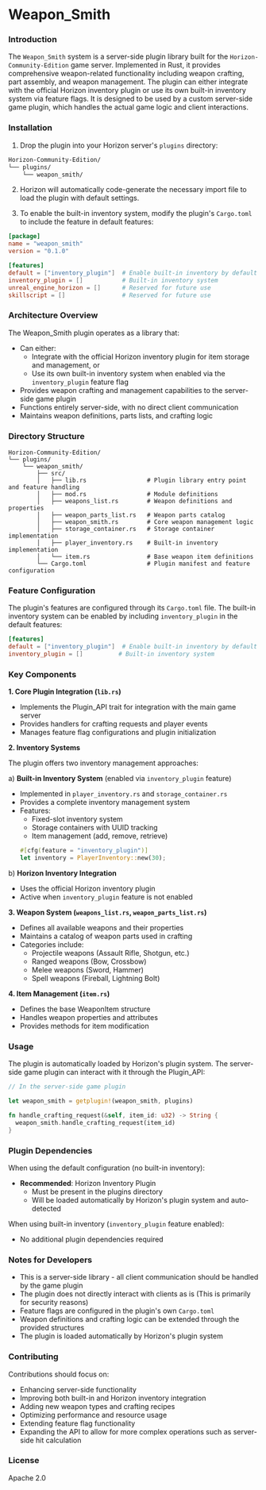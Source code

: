# Weapon_Smith

### Introduction

The `Weapon_Smith` system is a server-side plugin library built for the `Horizon-Community-Edition` game server. Implemented in Rust, it provides comprehensive weapon-related functionality including weapon crafting, part assembly, and weapon management. The plugin can either integrate with the official Horizon inventory plugin or use its own built-in inventory system via feature flags. It is designed to be used by a custom server-side game plugin, which handles the actual game logic and client interactions.

### Installation

1. Drop the plugin into your Horizon server's `plugins` directory:
```bash
Horizon-Community-Edition/
└── plugins/
    └── weapon_smith/
```

2. Horizon will automatically code-generate the necessary import file to load the plugin with default settings.

3. To enable the built-in inventory system, modify the plugin's `Cargo.toml` to include the feature in default features:

```toml
[package]
name = "weapon_smith"
version = "0.1.0"

[features]
default = ["inventory_plugin"]  # Enable built-in inventory by default
inventory_plugin = []           # Built-in inventory system
unreal_engine_horizon = []      # Reserved for future use
skillscript = []                # Reserved for future use
```

### Architecture Overview

The Weapon_Smith plugin operates as a library that:
- Can either:
  - Integrate with the official Horizon inventory plugin for item storage and management, or
  - Use its own built-in inventory system when enabled via the `inventory_plugin` feature flag
- Provides weapon crafting and management capabilities to the server-side game plugin
- Functions entirely server-side, with no direct client communication
- Maintains weapon definitions, parts lists, and crafting logic

### Directory Structure

```
Horizon-Community-Edition/
└── plugins/
    └── weapon_smith/
        ├── src/
        │   ├── lib.rs                 # Plugin library entry point and feature handling
        │   ├── mod.rs                 # Module definitions
        │   ├── weapons_list.rs        # Weapon definitions and properties
        │   ├── weapon_parts_list.rs   # Weapon parts catalog
        │   ├── weapon_smith.rs        # Core weapon management logic
        │   ├── storage_container.rs   # Storage container implementation
        │   ├── player_inventory.rs    # Built-in inventory implementation
        │   └── item.rs                # Base weapon item definitions
        └── Cargo.toml                 # Plugin manifest and feature configuration
```

### Feature Configuration

The plugin's features are configured through its `Cargo.toml` file. The built-in inventory system can be enabled by including `inventory_plugin` in the default features:

```toml
[features]
default = ["inventory_plugin"]  # Enable built-in inventory by default
inventory_plugin = []          # Built-in inventory system
```

### Key Components

**1. Core Plugin Integration (`lib.rs`)**
- Implements the Plugin_API trait for integration with the main game server
- Provides handlers for crafting requests and player events
- Manages feature flag configurations and plugin initialization

**2. Inventory Systems**

The plugin offers two inventory management approaches:

a) **Built-in Inventory System** (enabled via `inventory_plugin` feature)
- Implemented in `player_inventory.rs` and `storage_container.rs`
- Provides a complete inventory management system
- Features:
  - Fixed-slot inventory system
  - Storage containers with UUID tracking
  - Item management (add, remove, retrieve)
  ```rust
  #[cfg(feature = "inventory_plugin")]
  let inventory = PlayerInventory::new(30);
  ```

b) **Horizon Inventory Integration**
- Uses the official Horizon inventory plugin
- Active when `inventory_plugin` feature is not enabled

**3. Weapon System (`weapons_list.rs`, `weapon_parts_list.rs`)**
- Defines all available weapons and their properties
- Maintains a catalog of weapon parts used in crafting
- Categories include:
  - Projectile weapons (Assault Rifle, Shotgun, etc.)
  - Ranged weapons (Bow, Crossbow)
  - Melee weapons (Sword, Hammer)
  - Spell weapons (Fireball, Lightning Bolt)

**4. Item Management (`item.rs`)**
- Defines the base WeaponItem structure
- Handles weapon properties and attributes
- Provides methods for item modification

### Usage

The plugin is automatically loaded by Horizon's plugin system. The server-side game plugin can interact with it through the Plugin_API:

```rust
// In the server-side game plugin

let weapon_smith = getplugin!(weapon_smith, plugins)

fn handle_crafting_request(&self, item_id: u32) -> String {
  weapon_smith.handle_crafting_request(item_id)
}
```

### Plugin Dependencies

When using the default configuration (no built-in inventory):
- **Recommended**: Horizon Inventory Plugin
  - Must be present in the plugins directory
  - Will be loaded automatically by Horizon's plugin system and auto-detected

When using built-in inventory (`inventory_plugin` feature enabled):
- No additional plugin dependencies required

### Notes for Developers

- This is a server-side library - all client communication should be handled by the game plugin
- The plugin does not directly interact with clients as is (This is primarily for security reasons)
- Feature flags are configured in the plugin's own `Cargo.toml`
- Weapon definitions and crafting logic can be extended through the provided structures
- The plugin is loaded automatically by Horizon's plugin system

### Contributing

Contributions should focus on:
- Enhancing server-side functionality
- Improving both built-in and Horizon inventory integration
- Adding new weapon types and crafting recipes
- Optimizing performance and resource usage
- Extending feature flag functionality
- Expanding the API to allow for more complex operations such as server-side hit calculation

### License

Apache 2.0